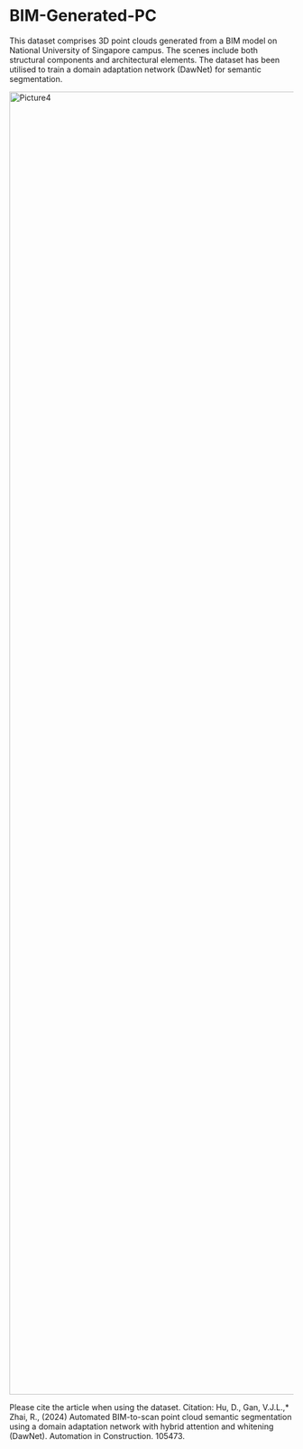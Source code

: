 # BIM-Generated-PC

This dataset comprises 3D point clouds generated from a BIM model on National University of Singapore campus. The scenes include both structural components and architectural elements. The dataset has been utilised to train a domain adaptation network (DawNet) for semantic segmentation. 

<img width="1779" height="2312" alt="Picture4" src="https://github.com/user-attachments/assets/64eb0768-8e09-488f-89d6-d08117d2a12a" />

Please cite the article when using the dataset.
Citation: Hu, D., Gan, V.J.L.,* Zhai, R., (2024) Automated BIM-to-scan point cloud semantic segmentation using a domain adaptation network with hybrid attention and whitening (DawNet). Automation in Construction. 105473. 
